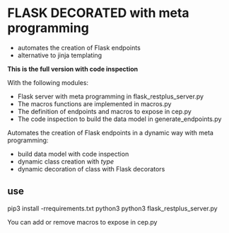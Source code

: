 # FLASK DECORATED with meta programming

- automates the creation of Flask endpoints
- alternative to jinja templating

**This is the full version with code inspection**

With the following modules:
- Flask server with meta programming in flask_restplus_server.py 
- The macros functions are implemented in macros.py
- The definition of endpoints and macros to expose in cep.py
- The code inspection to build the data model in generate_endpoints.py

Automates the creation of Flask endpoints in a dynamic way with meta programming:
- build data model with code inspection
- dynamic class creation with *type*
- dynamic decoration of class with Flask decorators

## use
pip3 install -rrequirements.txt
python3 python3 flask_restplus_server.py

You can add or remove macros to expose in cep.py
